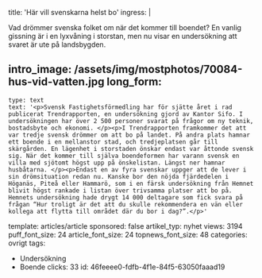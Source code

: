 title: 'Här vill svenskarna helst bo'
ingress: |
  <p>Vad drömmer svenska folket om när det kommer till boendet? En vanlig gissning är i en lyxvåning i storstan, men nu visar en undersökning att svaret är ute på landsbygden.
  </p>
  
intro_image: /assets/img/mostphotos/70084-hus-vid-vatten.jpg
long_form:
  -
    type: text
    text: '<p>Svensk Fastighetsförmedling har för sjätte året i rad publicerat Trendrapporten, en undersökning gjord av Kantor Sifo. I undersökningen har över 2 500 personer svarat på frågor om ny teknik, bostadsbyte och ekonomi. </p><p>I Trendrapporten framkommer det att var tredje svensk drömmer om att bo på landet. På andra plats hamnar ett boende i en mellanstor stad, och tredjeplatsen går till skärgården. En lägenhet i storstaden önskar endast var åttonde svensk sig. När det kommer till själva boendeformen har varann svensk en villa med sjötomt högst upp på önskelistan. Längst ner hamnar husbåtarna. </p><p>Endast en av fyra svenskar uppger att de lever i sin drömsituation redan nu. Kanske bor den nöjda fjärdedelen i Höganäs, Piteå eller Hammarö, som i en färsk undersökning från Hemnet blivit högst rankade i listan över trivsamma platser att bo på. Hemnets undersökning hade drygt 14 000 deltagare som fick svara på frågan “Hur troligt är det att du skulle rekommendera en vän eller kollega att flytta till området där du bor i dag?”.</p>'
template: articles/article
sponsored: false
artikel_typ: nyhet
views: 3194
puff_font_size: 24
article_font_size: 24
topnews_font_size: 48
categories: ovrigt
tags:
  - Undersökning
  - Boende
clicks: 33
id: 46feeee0-fdfb-4f1e-84f5-63050faaad19
